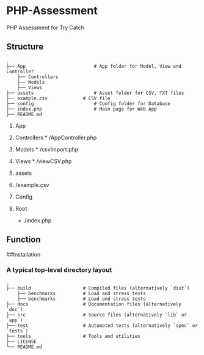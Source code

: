 # PHP-Assessment
PHP Assessment for Try Catch

## Structure

    .
    ├── App                     	# App folder for Model, View and Controller
    	├── Controllers
    	├── Models
    	├── Views
    ├── assets                  	# Asset folder for CSV, TXT files
	├── example.csv				# CSV file
    ├── config                  	# Config folder for Database
    ├── index.php               	# Main page for Web App
    ├── README.md

1. App
  1. Controllers
    * /AppController.php
  2. Models
    * /csvImport.php
  3. Views
    * /viewCSV.php
2. assets
  1. /example.csv
3. Config

4. Root
    * /index.php

## Function

##Installation


### A typical top-level directory layout

    .
    ├── build                   # Compiled files (alternatively `dist`)
        ├── benchmarks          # Load and stress tests
        ├── benchmarks          # Load and stress tests
    ├── docs                    # Documentation files (alternatively `doc`)
    ├── src                     # Source files (alternatively `lib` or `app`)
    ├── test                    # Automated tests (alternatively `spec` or `tests`)
    ├── tools                   # Tools and utilities
    ├── LICENSE
    └── README.md
